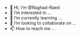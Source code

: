 - 👋 Hi, I’m @Raghad-Raed
- 👀 I’m interested in ...
- 🌱 I’m currently learning ...
- 💞️ I’m looking to collaborate on ...
- 📫 How to reach me ...

<!---
Raghad-Raed/Raghad-Raed is a ✨ special ✨ repository because its `README.md` (this file) appears on your GitHub profile.
You can click the Preview link to take a look at your changes.
--->
